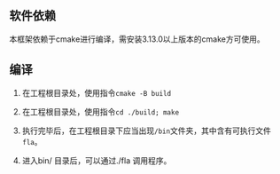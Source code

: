 ## 软件依赖

本框架依赖于cmake进行编译，需安装3.13.0以上版本的cmake方可使用。

## 编译

1. 在工程根目录处，使用指令`cmake -B build`

2. 在工程根目录处，使用指令`cd ./build; make`

3. 执行完毕后，在工程根目录下应当出现`/bin`文件夹，其中含有可执行文件`fla`。

4. 进入bin/ 目录后，可以通过./fla 调用程序。
